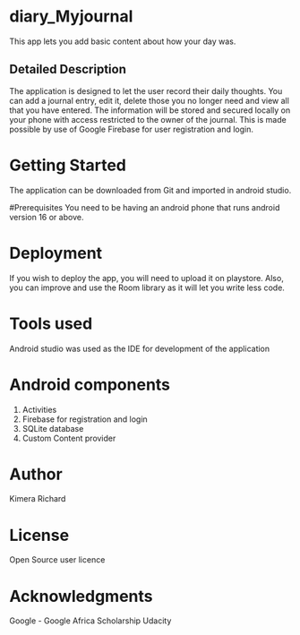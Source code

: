 # diary_Myjournal
This app lets you add basic content about how your day was. 

## Detailed Description
The application is designed to let the user record their daily thoughts. You can add a journal entry, edit it, delete those you no longer need and view all that you have entered. The information will be stored and secured locally on your phone with access restricted to the owner of the journal. This is made possible by use of Google Firebase for user registration and login.

# Getting Started
The application can be downloaded from Git and imported in android studio. 

#Prerequisites
You need to be having an android phone that runs android version 16 or above. 

# Deployment
If you wish to deploy the app, you will need to upload it on playstore. Also, you can improve and use the Room library as it will let you write less code.

# Tools used 
Android studio was used as the IDE for development of the application

# Android components 
1. Activities 
2. Firebase for registration and login
3. SQLite database 
4. Custom Content provider 

# Author
Kimera Richard 

# License
Open Source user licence

# Acknowledgments
Google - Google Africa Scholarship
Udacity 


